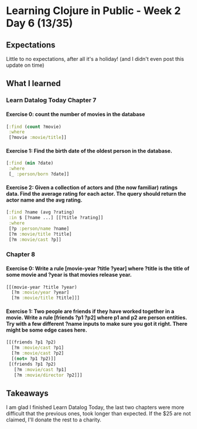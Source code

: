# Learning Clojure in Public - Week 2 Day 6 (13/35)

## Expectations

Little to no expectations, after all it's a holiday! (and I didn't even post this update on time)

## What I learned

### Learn Datalog Today Chapter 7

#### Exercise 0: count the number of movies in the database

```clojure
[:find (count ?movie)
 :where
 [?movie :movie/title]]
```

#### Exercise 1: Find the birth date of the oldest person in the database.

```clojure
[:find (min ?date)
 :where
 [_ :person/born ?date]]
```

#### Exercise 2: Given a collection of actors and (the now familiar) ratings data. Find the average rating for each actor. The query should return the actor name and the avg rating.

```clojure
[:find ?name (avg ?rating)
 :in $ [?name ...] [[?title ?rating]]
 :where
 [?p :person/name ?name]
 [?m :movie/title ?title]
 [?m :movie/cast ?p]]
```

### Chapter 8

#### Exercise 0: Write a rule [movie-year ?title ?year] where ?title is the title of some movie and ?year is that movies release year.

```clojure
[[(movie-year ?title ?year)
  [?m :movie/year ?year]
  [?m :movie/title ?title]]]
```

#### Exercise 1: Two people are friends if they have worked together in a movie. Write a rule [friends ?p1 ?p2] where p1 and p2 are person entities. Try with a few different ?name inputs to make sure you got it right. There might be some edge cases here.

```clojure
[[(friends ?p1 ?p2)
  [?m :movie/cast ?p1]
  [?m :movie/cast ?p2]
  [(not= ?p1 ?p2)]]
 [(friends ?p1 ?p2)
   [?m :movie/cast ?p1]
   [?m :movie/director ?p2]]]
```

## Takeaways

I am glad I finished Learn Datalog Today, the last two chapters were more difficult that the previous ones, took longer than expected.
If the \$25 are not claimed, I'll donate the rest to a charity.

